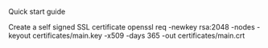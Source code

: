 Quick start guide

Create a self signed SSL certificate
openssl req -newkey rsa:2048 -nodes -keyout certificates/main.key -x509 -days 365 -out certificates/main.crt
